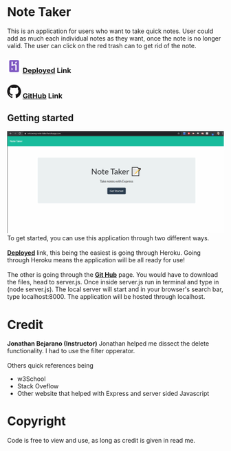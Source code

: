 
# Note Taker
This is an application for users who want to take quick notes. User could add as much each individual notes as they want, once the note is no longer valid. The user can click on the red trash can to get rid of the note.
### <img src="readMe/herokuLogo.png" alt="Heroku Logo"> <a href = "https://ericcwong-note-taker.herokuapp.com/" target="_blank">Deployed</a> Link

### <img src="readMe/githubLogo.png" alt="GitHub Logo"> <a href = "https://github.com/Ericcwong/Note-Taker" target="_blank">GitHub</a> Link

## Getting started 
<img src ="readMe/noteTaker.gif" alt="Note taker gif">
To get started, you can use this application through two different ways.<br> <br>
<strong><a href="https://ericcwong-note-taker.herokuapp.com/">Deployed</a></strong> link, this being the easiest is going through Heroku. Going through Heroku means the application will be all ready for use! <br><br> 
The other is going through the <strong><a href="https://github.com/Ericcwong/Note-Taker">Git Hub</a></strong> page. You would have to download the files, head to server.js. Once inside server.js run in terminal and type in (node server.js). The local server will start and in your browser's search bar, type localhost:8000. The application will be hosted through localhost.

# Credit
<strong>Jonathan Bejarano (Instructor)</strong> Jonathan helped me dissect the delete functionality. I had to use the filter opperator.<br><br>
Others quick references being 
<ul>
    <li>w3School</li>
    <li>Stack Oveflow</li>
    <li>Other website that helped with Express and server sided Javascript</li>
</ul>

# Copyright
Code is free to view and use, as long as credit is given in read me.